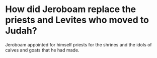 # How did Jeroboam replace the priests and Levites who moved to Judah?

Jeroboam appointed for himself priests for the shrines and the idols of calves and goats that he had made. 